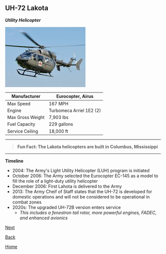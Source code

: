 ## UH-72 Lakota
_**Utility Helicopter**_

![Lakota](download-3.jpg)

| Manufacturer | Eurocopter, Airus |
| ----------- | ----------- |
|  Max Speed | 167 MPH |
| Engine |Turbomeca Arriel 1E2 (2)  |
| Max Gross Weight |  7,903 lbs |
| Fuel Capacity | 229 gallons | 
| Service Ceiling | 18,000 ft | 

---
> **Fun Fact: The Lakota helicopters are built in Columbus, Mississippi** 
---
**Timeline**
- 2004: The Army's Light Utility Helicopter (LUH) program is initiated 
- October 2006: The Army selected the Eurocopter EC-145 as a model to fill the role of a light-duty utility helicopter
- December 2006: First Lahota is delivered to the Army
- 2013: The Army Cheif of Staff states that the UH-72 is developed for domestic operations and will not be considered to be operational in combat zones 
- 2020s: The upgraded UH-72B version enters service
    - _This includes a fenestron tail rotor, more powerful engines, FADEC, and enhanced avionics_


[Next](Bell.md)

[Back](BlackHawks.md)

[Home](README.md)

